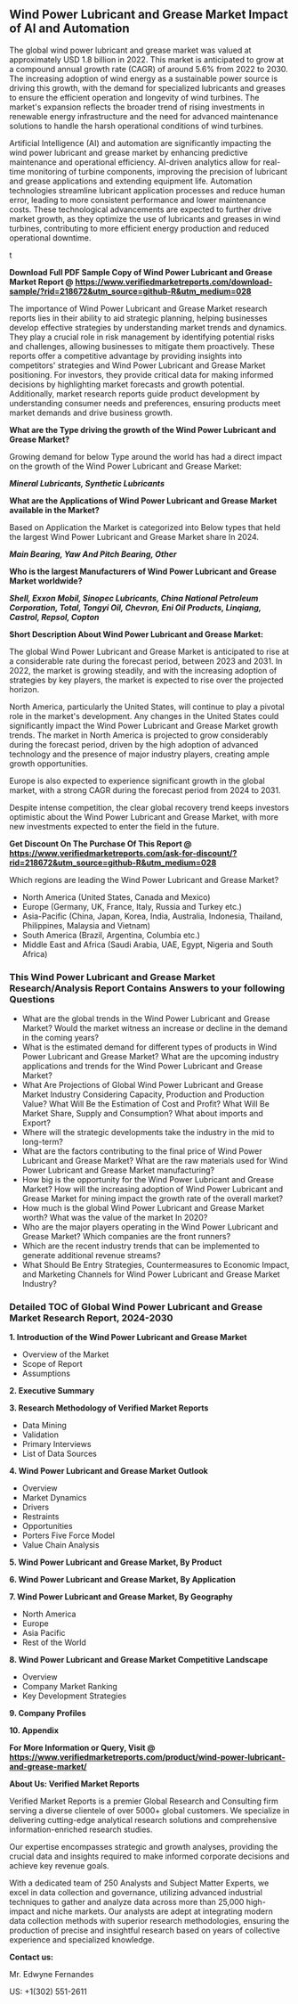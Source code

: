 <h2>Wind Power Lubricant and Grease Market Impact of AI and Automation</h2><p>The global wind power lubricant and grease market was valued at approximately USD 1.8 billion in 2022. This market is anticipated to grow at a compound annual growth rate (CAGR) of around 5.6% from 2022 to 2030. The increasing adoption of wind energy as a sustainable power source is driving this growth, with the demand for specialized lubricants and greases to ensure the efficient operation and longevity of wind turbines. The market's expansion reflects the broader trend of rising investments in renewable energy infrastructure and the need for advanced maintenance solutions to handle the harsh operational conditions of wind turbines.</p><p>Artificial Intelligence (AI) and automation are significantly impacting the wind power lubricant and grease market by enhancing predictive maintenance and operational efficiency. AI-driven analytics allow for real-time monitoring of turbine components, improving the precision of lubricant and grease applications and extending equipment life. Automation technologies streamline lubricant application processes and reduce human error, leading to more consistent performance and lower maintenance costs. These technological advancements are expected to further drive market growth, as they optimize the use of lubricants and greases in wind turbines, contributing to more efficient energy production and reduced operational downtime.</p>t</p><p id="" class=""><strong>Download Full PDF Sample Copy of Wind Power Lubricant and Grease Market Report @ <a href="https://www.verifiedmarketreports.com/download-sample/?rid=218672&utm_source=github-R&utm_medium=028" target="_blank">https://www.verifiedmarketreports.com/download-sample/?rid=218672&utm_source=github-R&utm_medium=028</a></strong></p><p>The importance of&nbsp;Wind Power Lubricant and Grease Market research reports lies in their ability to aid strategic planning, helping businesses develop effective strategies by understanding market trends and dynamics. They play a crucial role in risk management by identifying potential risks and challenges, allowing businesses to mitigate them proactively. These reports offer a competitive advantage by providing insights into competitors' strategies and Wind Power Lubricant and Grease Market positioning. For investors, they provide critical data for making informed decisions by highlighting market forecasts and growth potential. Additionally, market research reports guide product development by understanding consumer needs and preferences, ensuring products meet market demands and drive business growth.</p><p><strong>What are the&nbsp;Type driving the growth of the Wind Power Lubricant and Grease Market?</strong></p><p id="" class="">Growing demand for below Type around the world has had a direct impact on the growth of the Wind Power Lubricant and Grease Market:</p><em><strong>Mineral Lubricants, Synthetic Lubricants</strong></em></p><strong>What are the&nbsp;Applications&nbsp;of Wind Power Lubricant and Grease Market available in the Market?</strong></p><p id="" class="">Based on Application the Market is categorized into Below types that held the largest Wind Power Lubricant and Grease Market share In 2024.</p><em><strong>Main Bearing, Yaw And Pitch Bearing, Other</strong></em></p><strong>Who is the largest Manufacturers of Wind Power Lubricant and Grease Market worldwide?</strong></p><p><em><strong>Shell, Exxon Mobil, Sinopec Lubricants, China National Petroleum Corporation, Total, Tongyi Oil, Chevron, Eni Oil Products, Linqiang, Castrol, Repsol, Copton</strong></em></p><p id="" class=""><strong>Short Description About Wind Power Lubricant and Grease Market:</strong></p><p>The global Wind Power Lubricant and Grease Market is anticipated to rise at a considerable rate during the forecast period, between 2023 and 2031. In 2022, the market is growing steadily, and with the increasing adoption of strategies by key players, the market is expected to rise over the projected horizon.</p><p>North America, particularly the United States, will continue to play a pivotal role in the market's development. Any changes in the United States could significantly impact the Wind Power Lubricant and Grease Market growth trends. The market in North America is projected to grow considerably during the forecast period, driven by the high adoption of advanced technology and the presence of major industry players, creating ample growth opportunities.</p><p>Europe is also expected to experience significant growth in the global market, with a strong CAGR during the forecast period from 2024 to 2031.</p><p>Despite intense competition, the clear global recovery trend keeps investors optimistic about the Wind Power Lubricant and Grease Market, with more new investments expected to enter the field in the future.</p><p id="" class=""><strong>Get Discount On The Purchase Of This Report @ <a href="https://www.verifiedmarketreports.com/ask-for-discount/?rid=218672&utm_source=github-R&utm_medium=028" target="_blank">https://www.verifiedmarketreports.com/ask-for-discount/?rid=218672&utm_source=github-R&utm_medium=028</a></strong></p>Which regions are leading the Wind Power Lubricant and Grease Market?</p><ul><li>North America (United States, Canada and Mexico)</li><li>Europe (Germany, UK, France, Italy, Russia and Turkey etc.)</li><li>Asia-Pacific (China, Japan, Korea, India, Australia, Indonesia, Thailand, Philippines, Malaysia and Vietnam)</li><li>South America (Brazil, Argentina, Columbia etc.)</li><li>Middle East and Africa (Saudi Arabia, UAE, Egypt, Nigeria and South Africa)</li></ul><h3 id="" class="">This Wind Power Lubricant and Grease Market Research/Analysis Report Contains Answers to your following Questions</h3><ul><li>What are the global trends in the Wind Power Lubricant and Grease Market? Would the market witness an increase or decline in the demand in the coming years?</li><li>What is the estimated demand for different types of products in Wind Power Lubricant and Grease Market? What are the upcoming industry applications and trends for the Wind Power Lubricant and Grease Market?</li><li>What Are Projections of Global Wind Power Lubricant and Grease Market Industry Considering Capacity, Production and Production Value? What Will Be the Estimation of Cost and Profit? What Will Be Market Share, Supply and Consumption? What about imports and Export?</li><li>Where will the strategic developments take the industry in the mid to long-term?</li><li>What are the factors contributing to the final price of Wind Power Lubricant and Grease Market? What are the raw materials used for Wind Power Lubricant and Grease Market manufacturing?</li><li>How big is the opportunity for the Wind Power Lubricant and Grease Market? How will the increasing adoption of Wind Power Lubricant and Grease Market for mining impact the growth rate of the overall market?</li><li>How much is the global Wind Power Lubricant and Grease Market worth? What was the value of the market In 2020?</li><li>Who are the major players operating in the Wind Power Lubricant and Grease Market? Which companies are the front runners?</li><li>Which are the recent industry trends that can be implemented to generate additional revenue streams?</li><li>What Should Be Entry Strategies, Countermeasures to Economic Impact, and Marketing Channels for Wind Power Lubricant and Grease Market Industry?</li></ul><h3 id="" class="">Detailed TOC of Global Wind Power Lubricant and Grease Market Research Report, 2024-2030</h3><p id="" class=""><strong>1. Introduction of the Wind Power Lubricant and Grease Market</strong></p><ul><li>Overview of the Market</li><li>Scope of Report</li><li>Assumptions</li></ul><p id="" class=""><strong>2. Executive Summary</strong></p><p id="" class=""><strong>3. Research Methodology of Verified Market Reports</strong></p><ul><li>Data Mining</li><li>Validation</li><li>Primary Interviews</li><li>List of Data Sources</li></ul><p id="" class=""><strong>4. Wind Power Lubricant and Grease Market Outlook</strong></p><ul><li>Overview</li><li>Market Dynamics</li><li>Drivers</li><li>Restraints</li><li>Opportunities</li><li>Porters Five Force Model</li><li>Value Chain Analysis</li></ul><p id="" class=""><strong>5. Wind Power Lubricant and Grease Market, By Product</strong></p><p id="" class=""><strong>6. Wind Power Lubricant and Grease Market, By Application</strong></p><p id="" class=""><strong>7. Wind Power Lubricant and Grease Market, By Geography</strong></p><ul><li>North America</li><li>Europe</li><li>Asia Pacific</li><li>Rest of the World</li></ul><p id="" class=""><strong>8. Wind Power Lubricant and Grease Market Competitive Landscape</strong></p><ul><li>Overview</li><li>Company Market Ranking</li><li>Key Development Strategies</li></ul><p id="" class=""><strong>9. Company Profiles</strong></p><p id="" class=""><strong>10. Appendix</strong></p><p id="" class=""><strong>For More Information or Query, Visit @ <a href="https://www.verifiedmarketreports.com/product/wind-power-lubricant-and-grease-market/" target="_blank">https://www.verifiedmarketreports.com/product/wind-power-lubricant-and-grease-market/</a></strong></p><p id="" class=""><strong>About Us: Verified Market Reports</strong></p><p id="" class="">Verified Market Reports is a premier Global Research and Consulting firm serving a diverse clientele of over 5000+ global customers. We specialize in delivering cutting-edge analytical research solutions and comprehensive information-enriched research studies.</p><p id="" class="">Our expertise encompasses strategic and growth analyses, providing the crucial data and insights required to make informed corporate decisions and achieve key revenue goals.</p><p id="" class="">With a dedicated team of 250 Analysts and Subject Matter Experts, we excel in data collection and governance, utilizing advanced industrial techniques to gather and analyze data across more than 25,000 high-impact and niche markets. Our analysts are adept at integrating modern data collection methods with superior research methodologies, ensuring the production of precise and insightful research based on years of collective experience and specialized knowledge.</p><p id="" class=""><strong>Contact us:</strong></p><p id="" class="">Mr. Edwyne Fernandes</p><p id="" class="">US: +1(302) 551-2611</p>